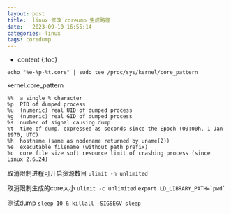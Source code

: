 ```yaml
---
layout: post
title:  linux 修改 coreump 生成路径
date:   2023-09-10 16:55:14
categories: linux
tags: coredump
---
```


* content
{:toc}

``echo "%e-%p-%t.core" | sudo tee /proc/sys/kernel/core_pattern``

kernel.core_pattern
``` shell
%%  a single % character
%p  PID of dumped process
%u  (numeric) real UID of dumped process
%g  (numeric) real GID of dumped process
%s  number of signal causing dump
%t  time of dump, expressed as seconds since the Epoch (00:00h, 1 Jan 1970, UTC)
%h  hostname (same as nodename returned by uname(2))
%e  executable filename (without path prefix)
%c  core file size soft resource limit of crashing process (since Linux 2.6.24)
```



取消限制进程可开启资源数目
``ulimit -n unlimited``

取消限制生成的core大小
``ulimit -c unlimited``
`` export LD_LIBRARY_PATH=`pwd` ``

测试dump
``sleep 10 & killall -SIGSEGV sleep``